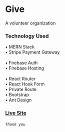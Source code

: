 # Give

A volunteer organization

### Technology Used
• MERN Stack <br/>
• Stripe Payment Gateway <br/>
<br/>
• Firebase Auth <br/>
• Firebase Hosting <br/>
<br/>
• React Router <br/>
• React Hook Form <br/>
• Private Route <br/>
• Bootstrap <br/>
• Ant Design




### [Live Site](https://give-01.firebaseapp.com/)

###### `Thank you`